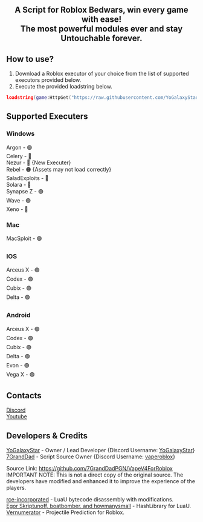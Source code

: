 <h2 align="center">
    A Script for Roblox Bedwars, win every game with ease!
    <br/>
    The most powerful modules ever and stay Untouchable forever.
  </h2>

## How to use?
1. Download a Roblox executor of your choice from the list of supported executors provided below.
2. Execute the provided loadstring below.
```lua
loadstring(game:HttpGet("https://raw.githubusercontent.com/YoGalaxyStar/GXLoader/main/NewMainScript.lua", true))()
```

## Supported Executers
### Windows
Argon - 🟢
<br/>
Celery - 🔴
<br/>
Nezur - 🔴 {New Executer}
<br/>
Rebel - 🟠 {Assets may not load correctly}
<br/>
SaladExploits - 🔴
<br/>
Solara - 🔴
<br/>
Synapse Z - 🟢
<br/>
Wave - 🟢
<br/>
Xeno - 🔴
### Mac
MacSploit - 🟢
### IOS
Arceus X - 🟢
<br/>
Codex - 🟢
<br/>
Cubix - 🟢
<br/>
Delta - 🟢
### Android
Arceus X - 🟢
<br/>
Codex - 🟢
<br/>
Cubix - 🟢
<br/>
Delta - 🟢
<br/>
Evon - 🟢
<br/>
Vega X - 🟢

## Contacts
[Discord](https://discord.gg/3bSpSNTPsr)
<br/>
[Youtube](https://youtube.com/@YoGalaxyStar)

## Developers & Credits
[YoGalaxyStar](https://github.com/YoGalaxyStar) - Owner / Lead Developer {Discord Username: [YoGalaxyStar](https://discord.com/users/1284641374787866666)}
<br/>
[7GrandDad](https://github.com/7GrandDadPGN) - Script Source Owner {Discord Username: [vaperoblox](https://discord.com/users/1125789044249460786)}
<br/>

Source Link: https://github.com/7GrandDadPGN/VapeV4ForRoblox
<br/>
IMPORTANT NOTE: This is not a direct copy of the original source. The developers have modified and enhanced it to improve the experience of the players.
<br/>

[rce-incorporated](https://github.com/rce-incorporated/Fiu) - LuaU bytecode disassembly with modifications.
<br/>
[Egor Skriptunoff, boatbomber, and howmanysmall](https://devforum.roblox.com/t/open-source-hashlib/416732/1) - HashLibrary for LuaU.
<br/>
[Vernumerator](https://devforum.roblox.com/t/predict-projectile-ballistics-including-gravity-and-motion/1842434) - Projectile Prediction for Roblox.
